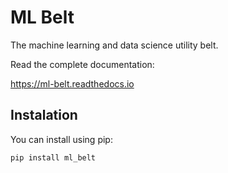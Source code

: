 # ML Belt
The machine learning and data science utility belt.

Read the complete documentation:

https://ml-belt.readthedocs.io


## Instalation
You can install using pip:

    pip install ml_belt
